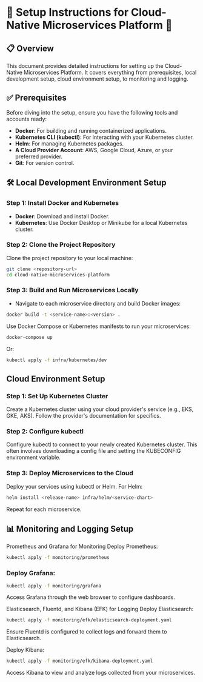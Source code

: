 # 🚀 Setup Instructions for Cloud-Native Microservices Platform 🚀

## 📋 Overview

This document provides detailed instructions for setting up the Cloud-Native Microservices Platform. It covers everything from prerequisites, local development setup, cloud environment setup, to monitoring and logging.

## ✅ Prerequisites

Before diving into the setup, ensure you have the following tools and accounts ready:

- **Docker**: For building and running containerized applications.
- **Kubernetes CLI (kubectl)**: For interacting with your Kubernetes cluster.
- **Helm**: For managing Kubernetes packages.
- **A Cloud Provider Account**: AWS, Google Cloud, Azure, or your preferred provider.
- **Git**: For version control.

## 🛠 Local Development Environment Setup

### Step 1: Install Docker and Kubernetes

- **Docker**: Download and install Docker.
- **Kubernetes**: Use Docker Desktop or Minikube for a local Kubernetes cluster.

### Step 2: Clone the Project Repository

Clone the project repository to your local machine:

```bash
git clone <repository-url>
cd cloud-native-microservices-platform
```

### Step 3: Build and Run Microservices Locally
- Navigate to each microservice directory and build Docker images:

```bash
docker build -t <service-name>:<version> .
```
Use Docker Compose or Kubernetes manifests to run your microservices:

```bash
docker-compose up
```

Or:

```bash
kubectl apply -f infra/kubernetes/dev
```

## Cloud Environment Setup

### Step 1: Set Up Kubernetes Cluster
Create a Kubernetes cluster using your cloud provider's service (e.g., EKS, GKE, AKS). Follow the provider's documentation for specifics.

### Step 2: Configure kubectl
Configure kubectl to connect to your newly created Kubernetes cluster. This often involves downloading a config file and setting the KUBECONFIG environment variable.

### Step 3: Deploy Microservices to the Cloud
Deploy your services using kubectl or Helm. For Helm:


```bash
helm install <release-name> infra/helm/<service-chart>
```

Repeat for each microservice.

## 📊 Monitoring and Logging Setup
Prometheus and Grafana for Monitoring
Deploy Prometheus:


```bash
kubectl apply -f monitoring/prometheus
```

### Deploy Grafana:


```bash
kubectl apply -f monitoring/grafana
```

Access Grafana through the web browser to configure dashboards.

Elasticsearch, Fluentd, and Kibana (EFK) for Logging
Deploy Elasticsearch:


```bash
kubectl apply -f monitoring/efk/elasticsearch-deployment.yaml
```

Ensure Fluentd is configured to collect logs and forward them to Elasticsearch.

Deploy Kibana:

```bash
kubectl apply -f monitoring/efk/kibana-deployment.yaml
```

Access Kibana to view and analyze logs collected from your microservices.

